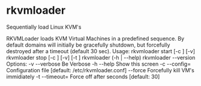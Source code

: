 # rkvmloader
Sequentially load Linux KVM's

RKVMLoader loads KVM Virtual Machines in a predefined
sequence. By default domains will initially be
gracefully shutdown, but forcefully destroyed after a
timeout (default 30 sec).
Usage:
    rkvmloader start [-c <file>] [-v]
    rkvmloader stop [-c <file>] [-v] [-t <sec>]
    rkvmloader (-h | --help)
    rkvmloader --version
Options:
  -v --verbose          Be Verbose
  -h --help             Show this screen
  -c --config=<config>  Configuration file [default: /etc/rkvmloader.conf]
  --force               Forcefully kill VM's immidiately
  -t --timeout=<sec>    Force off after <sec> seconds [default: 30]
